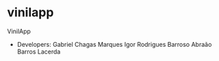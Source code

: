 vinilapp
========

VinilApp
- Developers:
	Gabriel Chagas Marques
	Igor Rodrigues Barroso
	Abraão Barros Lacerda
